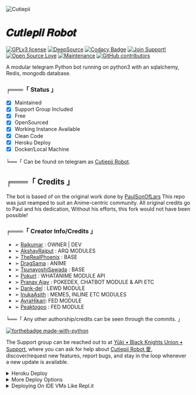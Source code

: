 ![Cutiepii](https://telegra.ph/file/6db0ffa5904f5b7e286af.jpg)
# 𝑪𝒖𝒕𝒊𝒆𝒑𝒊𝒊 𝑹𝒐𝒃𝒐𝒕
[![GPLv3 license](https://img.shields.io/badge/License-GPLv3-blue.svg)](http://perso.crans.org/besson/LICENSE.html) [![DeepSource](https://static.deepsource.io/deepsource-badge-light-mini.svg)](https://deepsource.io/gh/Awesome-RJ/CutiepiiRobot/?ref=repository-badge)
[![Codacy Badge](https://app.codacy.com/project/badge/Grade/41ee9ac813a34042925a6b6fa92cf84e)](https://www.codacy.com?utm_source=github.com&amp;utm_medium=referral&amp;utm_content=AmaanAhmed/Lynda&amp;utm_campaign=Badge_Grade) [![Join Support!](https://img.shields.io/badge/Join%20Channel-!-red)](https://t.me/Black_Knights_Union_Support) [![Open Source Love](https://badges.frapsoft.com/os/v2/open-source.png?v=103)](https://github.com/ellerbrock/open-source-badges/) [![Maintenance](https://img.shields.io/badge/Maintained%3F-yes-green.svg)](https://GitHub.com/Naereen/StrapDown.js/graphs/commit-activity) [![GitHub contributors](https://img.shields.io/github/contributors/Naereen/StrapDown.js.svg)](https://GitHub.com/Awesome-RJ/CutiepiiRobot/graphs/contributors/)

A modular telegram Python bot running on python3 with an sqlalchemy, Redis, mongodb database.

###  ╒═══「 Status 」

+ [x] Maintained
+ [x] Support Group Included
+ [x] Free
+ [x] OpenSourced
+ [x] Working Instance Available
+ [x] Clean Code
+ [x] Heroku Deploy
+ [x] Docker/Local Machine

╘══「 Can be found on telegram as [Cutiepii Robot](https://t.me/Cutiepii_Robot).

## ╒═══「 Credits 」
The bot is based of on the original work done by [PaulSonOfLars](https://github.com/PaulSonOfLars)
This repo was just reamped to suit an Anime-centric community. All original credits go to Paul and his dedication, Without his efforts, this fork would not have been possible!

### ╒═══「 Creator Info/Credits 」

+ ➢ [Rajkumar](https://github.com/Awesome-RJ) : OWNER | DEV
+ ➢ [AkshayRajput](https://github.com/TheHamkerCat) : ARQ MODULES
+ ➢ [TheRealPhoenix](https://github.com/rsktg) : BASE
+ ➢ [DragSama](https://github.com/DragSama) : ANIME
+ ➢ [TsunayoshiSawada](https://github.com/TsunayoshiSawada) : BASE
+ ➢ [Pokurt](https://github.com/pokurt) : WHATANIME MODULE API
+ ➢ [Pranav ⁪⁬⁮⁮⁮⁮Ajay](https://github.com/MoeZilla) : POKEDEX, CHATBOT MODULE & API ETC
+ ➢ [Dank-del](https://github.com/Dank-del) : LEWD MODULE
+ ➢ [InukaAsith](https://github.com/InukaAsith) : MEMES, INLINE ETC MODULES 
+ ➢ [AyraHikari](https://github.com/AyraHikari): FED MODULE
+ ➢ [Peaktogoo](https://github.com/peaktogoo) : FED MODULE

╘══「 Any other authorship/credits can be seen through the commits. 」

[![forthebadge made-with-python](http://ForTheBadge.com/images/badges/made-with-python.svg)](https://www.python.org/)

The Support group can be reached out to at [Yūki • Black Knights Union • Support](https://t.me/Black_Knights_Union_Support), where you can ask for help about [Cutiepii Robot 愛](https://t.me/Cutiepii_Robot), discover/request new features, report bugs, and stay in the loop whenever a new update is available. 

<details>
	<summary>Heroku Deploy</summary>
	<br>
	<b>
The Easiest Way to Deploy This Bot is Via Heroku.
		In Order To deploy, You Just Have Fill The Necessary Environment Variables and Done!</b>
	
  <h1>
    <p align="center">
        <a href="https://heroku.com/deploy?template=https://github.com/Awesome-RJ/CutiepiiRobot">
            <img src="https://www.herokucdn.com/deploy/button.svg" alt="Deploy">
        </a>
    </p>
</h1>

</details> 

<details>
    <summary>More Deploy Options</summary>
    <br>
    <p align="center">

    Deploying on Local Machine

</p>

```console
    ~$ git clone https://github.com/Awesome-RJ/CutiepiiRobot
    ~$ cd CutiepiiRobot
    ~$ cp sample_config.py config.py
```

Edit Config.py with your own Values

Start with ```python -m Cutiepii_Robot```

</details>    

<details>
     <summary>Deploying On IDE VMs Like Repl.it</summary>
       <br>
         <p align="left">
            <b> 

            Refer to Deploying On Local Machine.

 </b>
</p>
</details>

